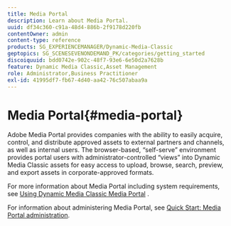 ```yaml
---
title: Media Portal
description: Learn about Media Portal.
uuid: df34c360-c91a-48d4-886b-2f9178d220fb
contentOwner: admin
content-type: reference
products: SG_EXPERIENCEMANAGER/Dynamic-Media-Classic
geptopics: SG_SCENESEVENONDEMAND_PK/categories/getting_started
discoiquuid: bdd0742e-902c-48f7-93e6-6e50d2a7628b
feature: Dynamic Media Classic,Asset Management
role: Administrator,Business Practitioner
exl-id: 41995df7-fb67-4d40-aa42-76c507abaa9a
---
```

# Media Portal{#media-portal}

Adobe Media Portal provides companies with the ability to easily acquire, control, and distribute approved assets to external partners and channels, as well as internal users. The browser-based, “self-serve” environment provides portal users with administrator-controlled “views” into Dynamic Media Classic assets for easy access to upload, browse, search, preview, and export assets in corporate-approved formats.

For more information about Media Portal including system requirements, see [Using Dynamic Media Classic Media Portal](https://www.adobe.com/go/learn_sc7_mediaportalusing_en) <!-- (https://help.adobe.com/en_US/scene7/mediaportal/index.html) -->.

For information about administering Media Portal, see [Quick Start: Media Portal administration](quick-start-media-portal-administration.md#quick_start_media_portal_administration).
